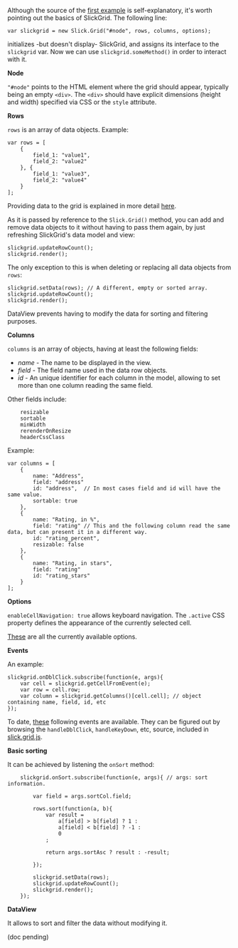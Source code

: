Although the source of the [first example](http://mleibman.github.com/SlickGrid/examples/example1-simple.html) is self-explanatory, it's worth pointing out the basics of SlickGrid. The following line:

`var slickgrid = new Slick.Grid("#node", rows, columns, options);`

initializes -but doesn't display- SlickGrid, and assigns its interface to the `slickgrid` var. Now we can use `slickgrid.someMethod()` in order to interact with it.

**Node**

`"#node"` points to the HTML element where the grid should appear, typically being an empty `<div>`. The `<div>` should have explicit dimensions (height and width) specified via CSS or the `style` attribute.

**Rows**

`rows` is an array of data objects. Example:

    var rows = [
        {
            field_1: "value1",
            field_2: "value2"
        }, {
            field_1: "value3",
            field_2: "value4"
        }
    ];

Providing data to the grid is explained in more detail [here](https://github.com/mleibman/SlickGrid/wiki/Providing-data-to-the-grid).

As it is passed by reference to the `Slick.Grid()` method, you can add and remove data objects to it without having to pass them again, by just refreshing SlickGrid's data model and view:

    slickgrid.updateRowCount();
    slickgrid.render();

The only exception to this is when deleting or replacing all data objects from `rows`:

    slickgrid.setData(rows); // A different, empty or sorted array.
    slickgrid.updateRowCount();
    slickgrid.render();

DataView prevents having to modify the data for sorting and filtering purposes.

**Columns**

`columns` is an array of objects, having at least the following fields:

* _name_ - The name to be displayed in the view.
* _field_ - The field name used in the data row objects.
* _id_ - An unique identifier for each column in the model, allowing to set more than one column reading the same field.

Other fields include:

        resizable
        sortable
        minWidth
        rerenderOnResize
        headerCssClass

Example:

    var columns = [
        {
            name: "Address",
            field: "address"
            id: "address",  // In most cases field and id will have the same value.
            sortable: true
        }, 
        {
            name: "Rating, in %",
            field: "rating" // This and the following column read the same data, but can present it in a different way.
            id: "rating_percent",
            resizable: false
        }, 
        {
            name: "Rating, in stars",
            field: "rating"
            id: "rating_stars"
        }
    ];

**Options**

`enableCellNavigation: true` allows keyboard navigation. The `.active` CSS property defines the appearance of the currently selected cell.

[These](https://github.com/mleibman/SlickGrid/wiki/Grid-Options) are all the currently available options.

**Events**

An example:

    slickgrid.onDblClick.subscribe(function(e, args){
        var cell = slickgrid.getCellFromEvent(e);
        var row = cell.row;
        var column = slickgrid.getColumns()[cell.cell]; // object containing name, field, id, etc
    });

To date, [these](https://github.com/mleibman/SlickGrid/wiki/Grid-Events) following events are available. They can be figured out by browsing the `handleDblClick`, `handleKeyDown`, etc, source, included in [slick.grid.js](/mleibman/SlickGrid/blob/master/slick.grid.js).

**Basic sorting**

It can be achieved by listening the `onSort` method:

		slickgrid.onSort.subscribe(function(e, args){ // args: sort information. 
			
			var field = args.sortCol.field;
			
			rows.sort(function(a, b){
				var result = 
					a[field] > b[field] ? 1 :
					a[field] < b[field] ? -1 :
					0
				; 
					
				return args.sortAsc ? result : -result;
				
			});
			
			slickgrid.setData(rows);
			slickgrid.updateRowCount();
			slickgrid.render();			
		});


**DataView**

It allows to sort and filter the data without modifying it.

(doc pending)